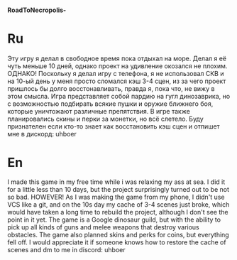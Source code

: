 #### RoadToNecropolis-

# Ru 

Эту игру я делал в свободное время пока отдыхал на море. Делал я её чуть меньше 10 дней, однако проект на удивление окозался не плохим.
ОДНАКО! Поскольку я делал игру с телефона, я не использовал СКВ и на 10-ый день у меня просто сломался кэш 3-4 сцен, из за чего проект пришлось бы долго восстонавливать, правда я, пока что, не вижу в этом смысла.
Игра представляет собой пардию на гугл динозаврика, но с возможностью подбирать всякие пушки и оружие ближнего боя, которые уничтожают различные препятствия. В игре также планировались скины и перки за монетки, но всё слетело.
Буду признателен если кто-то знает как восстановить кэш сцен и отпишет мне в дискорд: uhboer


# En 

I made this game in my free time while i was relaxing my ass at sea. I did it for a little less than 10 days, but the project surprisingly turned out to be not so bad.
HOWEVER! As I was making the game from my phone, I didn't use VCS like a git, and on the 10s day my cache of 3-4 scenes just broke, which would have taken a long time to rebuild the project, although I don't see the point in it yet.
The game is a Google dinosaur guild, but with the ability to pick up all kinds of guns and melee weapons that destroy various obstacles. The game also planned skins and perks for coins, but everything fell off.
I would appreciate it if someone knows how to restore the cache of scenes and dm to me in discord: uhboer
